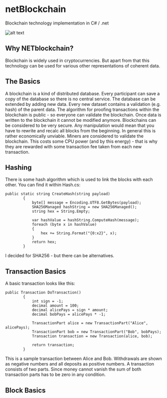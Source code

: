 # netBlockchain
Blockchain technology implementation in C# / .net

![alt text](https://www.netblockchain.de/wp-content/uploads/2017/12/cropped-white_logo_color_background.jpg)

## Why NETblockchain?
Blockchain is widely used in cryptocurrencies. But apart from that this technology can be used for various other representations of coherent data.

## The Basics
A blockchain is a kind of distributed database. Every participant can save a copy of the database so there is no central service. The database can be extended by adding new data. Every new dataset contains a validation (e.g. hash) of the parent data. The algorithm for proofing transactions within the blockchain is public - so everyone can validate the blockchain. Once data is written to the blockchain it cannot be modified anymore. Blockchains can be considered to be very secure. Any manipulation would mean that you have to rewrite and recalc all blocks from the beginning. In general this is rather economically unviable.
Miners are considered to validate the blockchain. This costs some CPU power (and by this energy) - that is why they are rewarded with some transaction fee taken from each new transaction.

## Hashing
There is some hash algorithm which is used to link the blocks with each other. You can find it within Hash.cs:

```
public static string CreateHash(string payload)
        {
            byte[] message = Encoding.UTF8.GetBytes(payload);
            SHA256Managed hashString = new SHA256Managed();
            string hex = String.Empty;

            var hashValue = hashString.ComputeHash(message);
            foreach (byte x in hashValue)
            {
                hex += String.Format("{0:x2}", x);
            }
            return hex;
        }
```
I decided for SHA256 - but there can be alternatives.

## Transaction Basics
A basic transaction looks like this:

```
public Transaction DoTransaction()
        {
            int sign = -1;
            decimal amount = 100;
            decimal alicePays = sign * amount;
            decimal bobPays = alicePays * -1;

            TransactionPart alice = new TransactionPart("Alice", alicePays);
            TransactionPart bob = new TransactionPart("Bob", bobPays);
            Transaction transaction = new Transaction(alice, bob);

            return transaction;
        }      
```
This is a sample transaction between Alice and Bob. Withdrawals are shown as negative numbers and all deposits as positive numbers. A transaction consists of two parts. Since money cannot vanish the sum of both transaction parts has to be zero in any condition.

## Block Basics
